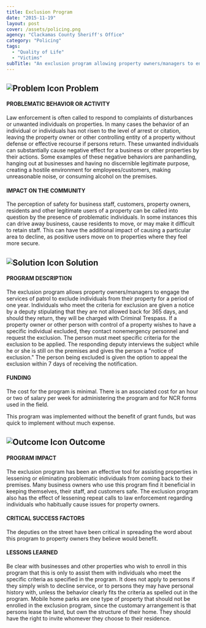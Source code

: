 ```yaml
---
title: Exclusion Program
date: "2015-11-19"
layout: post
cover: /assets/policing.png
agency: "Clackamas County Sheriff's Office"
category: "Policing"
tags:
  - "Quality of Life"
  - "Victims"
subTitle: "An exclusion program allowing property owners/managers to engage the services of patrol to exclude individuals for one year from their property reduced repeat calls and increased owners/managers perception of safety."
---
```


## ![Problem Icon](https://github.com/google/material-design-icons/raw/master/alert/1x_web/ic_error_outline_black_48dp.png "Problem") Problem

#### PROBLEMATIC BEHAVIOR OR ACTIVITY

Law enforcement is often called to respond to complaints of disturbances or unwanted individuals on properties. In many cases the behavior of an individual or individuals has not risen to the level of arrest or citation, leaving the property owner or other controlling entity of a property without defense or effective recourse if persons return. These unwanted individuals can substantially cause negative effect for a business or other properties by their actions. Some examples of these negative behaviors are panhandling, hanging out at businesses and having no discernible legitimate purpose, creating a hostile environment for employees/customers, making unreasonable noise, or consuming alcohol on the premises.

#### IMPACT ON THE COMMUNITY

The perception of safety for business staff, customers, property owners, residents and other legitimate users of a property can be called into question by the presence of problematic individuals. In some instances this can drive away business, cause residents to move, or may make it difficult to retain staff. This can have the additional impact of causing a particular area to decline, as positive users move on to properties where they feel more secure.

## ![Solution Icon](https://github.com/google/material-design-icons/raw/master/action/1x_web/ic_lightbulb_outline_black_48dp.png "Solution") Solution

#### PROGRAM DESCRIPTION

The exclusion program allows property owners/managers to engage the services of patrol to exclude individuals from their property for a period of one year. Individuals who meet the criteria for exclusion are given a notice by a deputy stipulating that they are not allowed back for 365 days, and should they return, they will be charged with Criminal Trespass. If a property owner or other person with control of a property wishes to have a specific individual excluded, they contact nonemergency personnel and request the exclusion. The person must meet specific criteria for the exclusion to be applied. The responding deputy interviews the subject while he or she is still on the premises and gives the person a "notice of exclusion." The person being excluded is given the option to appeal the exclusion within 7 days of receiving the notification.

#### FUNDING

The cost for the program is minimal. There is an associated cost for an hour or two of salary per week for administering the program and for NCR forms used in the field.

This program was implemented without the benefit of grant funds, but was quick to implement without much expense.

## ![Outcome Icon](https://github.com/google/material-design-icons/raw/master/action/1x_web/ic_view_list_black_48dp.png "Outcome") Outcome

#### PROGRAM IMPACT

The exclusion program has been an effective tool for assisting properties in lessening or eliminating problematic individuals from coming back to their premises. Many business owners who use this program find it beneficial in keeping themselves, their staff, and customers safe. The exclusion program also has the effect of lessening repeat calls to law enforcement regarding individuals who habitually cause issues for property owners.

#### CRITICAL SUCCESS FACTORS

The deputies on the street have been critical in spreading the word about this program to property owners they believe would benefit.

#### LESSONS LEARNED

Be clear with businesses and other properties who wish to enroll in this program that this is only to assist them with individuals who meet the specific criteria as specified in the program. It does not apply to persons if they simply wish to decline service, or to persons they may have personal history with, unless the behavior clearly fits the criteria as spelled out in the program. Mobile home parks are one type of property that should not be enrolled in the exclusion program, since the customary arrangement is that persons lease the land, but own the structure of their home. They should have the right to invite whomever they choose to their residence.
